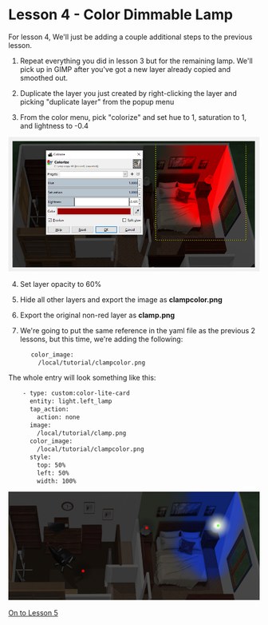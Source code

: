 # Lesson 4 - Color Dimmable Lamp

For lesson 4, We'll just be adding a couple additional steps to the previous lesson.




1. Repeat everything you did in lesson 3 but for the remaining lamp. We'll pick up in GIMP after you've got a new layer already copied and smoothed out.
 
2. Duplicate the layer you just created by right-clicking the layer and picking "duplicate layer" from the popup menu

3. From the color menu, pick "colorize" and set hue to 1,  saturation to 1, and lightness to -0.4

![red](red.png)

4. Set layer opacity to 60%

5. Hide all other layers and export the image as **clampcolor.png**  
 
6. Export the original non-red layer as **clamp.png**

7. We're going to put the same reference in the yaml file as the previous 2 lessons, but this time, we're adding the following:

          color_image:            
            /local/tutorial/clampcolor.png   
			
			
The whole entry will look something like this:
 
        - type: custom:color-lite-card
          entity: light.left_lamp
          tap_action:
            action: none    
          image:
            /local/tutorial/clamp.png  
          color_image:            
            /local/tutorial/clampcolor.png            
          style:
            top: 50%
            left: 50%
            width: 100% 
	    
	    
	    


![room](lesson4.png)


[On to Lesson 5](https://github.com/bradcrc/color-lite-card/tree/master/tutorial/Lesson-5-Nite)
